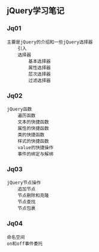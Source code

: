 ## jQuery学习笔记

### Jq01

	主要是jQuery的介绍和一些jQuery选择器
		引入
		选择器
			基本选择器
			属性选择器
			层次选择器
			过滤选择器

### Jq02

	jQuery函数
		遍历函数
		文本的快捷函数
		属性的快捷函数
		类的快捷函数
		样式的快捷函数
		value的快捷操作
		事件的绑定与解绑

### Jq03

	jQuery节点操作
		追加节点
		节点删除和克隆
		节点查找
		节点包裹

### Jq04
	
	命名空间
	on和off事件委托
